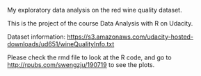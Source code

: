 My exploratory data analysis on the red wine quality dataset. 

This is the project of the course Data Analysis with R on Udacity.

Dataset information: https://s3.amazonaws.com/udacity-hosted-downloads/ud651/wineQualityInfo.txt

Please check the rmd file to look at the R code, and go to http://rpubs.com/swengzju/190719 to see the plots.
